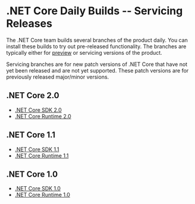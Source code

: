 # .NET Core Daily Builds -- Servicing Releases

The .NET Core team builds several branches of the product daily. You can install these builds to try out pre-released functionality. The branches are typically either for [preview](daily-builds.md) or servicing versions of the product.

Servicing branches are for new patch versions of .NET Core that have not yet been released and are not yet supported. These patch versions are for previously released major/minor versions.

## .NET Core 2.0

* [.NET Core SDK 2.0](https://github.com/dotnet/cli/blob/release/2.0.0/README.md#installers-and-binaries)
* [.NET Core Runtime 2.0](https://github.com/dotnet/core-setup/blob/release/2.0.0/README.md#officially-released-builds)

## .NET Core 1.1

* [.NET Core SDK 1.1](https://github.com/dotnet/cli/blob/rel/1.1.0/README.md#installers-and-binaries)
* [.NET Core Runtime 1.1](https://github.com/dotnet/core-setup/blob/release/1.1.0/README.md#latest-versions)

## .NET Core 1.0

* [.NET Core SDK 1.0](https://github.com/dotnet/cli/blob/rel/1.0.1/README.md#installers-and-binaries)
* [.NET Core Runtime 1.0](https://github.com/dotnet/core-setup/blob/release/1.0.0/README.md#latest-versions)
